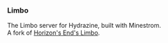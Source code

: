 ### Limbo
The Limbo server for Hydrazine, built with Minestrom.   
A fork of [Horizon's End's Limbo](https://github.com/HorizonsEndMC/Limbo).
